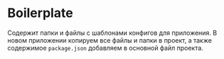 # Boilerplate

Содержит папки и файлы с шаблонами конфигов для приложения.
В новом приложении копируем все файлы и папки в проект, а также содержимое `package.json` добавляем в основной файл проекта.